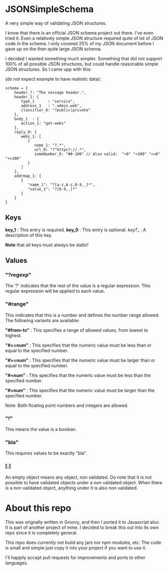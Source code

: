 # JSONSimpleSchema

A very simple way of validating JSON structures.

I know that there is an official JSON schema project out there. I've even tried it. Even a relatively simple JSON structure required quite of lot of JSON code in the schema. I only covered 25% of my JSON document before I gave up on the then quite large JSON schema. 

I decided I wanted something much simpler. Something that did not support 100% of all possible JSON structures, but could handle reasonable simple JSON structures. So I came upp with this:

(do not expect example to have realistic data):
 
    schema = {
        header_?: "The nessage header.",
        header_1: {
           type_1      : "service",
           address_1   : ".admin.web",
           classifier_0: "?public|private"
        },
        body_1  : {
           action_1: "get-webs"
        },
        reply_0: {
           webs_1: [
              {
                 name_1: "?.*",
                 url_0: "?^https?://.*",
                 someNumber_0: "#0-100" // Also valid:  ">0" "<100" ">=0" "<=100"
              }
           ]
        },
        addrmap_1: {
           {
              "name_1": "?[a-z,A-z,0-9,_]*",
              "value_1": "?[0-9,.]*"
           }
        }
    }
 
## Keys
 
__key\_1__ : This entry is required.
__key\_0__ : This entry is optional.
__key_?__  : A description of this key.
 
__Note__ that all keys must always be static!
 
## Values
 
### "?regexp"
 
The '?' indicates that the rest of the value is a regular expression. This regular expression will be applied to each value.
 
### "\#range"

This indicates that this is a number and defines the number range allowed. The following variants are available:

__"#from-to"__ : This specifies a range of allowed values, from lowest to highest.

__"#<=num"__ : This specifies that the numeric value must be less than or equal to the specified number.

__"#>=num"__ : This specifies that the numeric value must be larger than or equal to the specified number.

__"#<num"__ : This specifies that the numeric value must be less than the specified number.

__"#>num"__ : This specifies that the numeric value must be larger than the specified number.

Note: Both floating point numbers and integers are allowed.

### "!"

This means the value is a boolean.

### "bla"

This requires values to be exactly "bla".

### [:]

An empty object means any object, non validated. Do note that it is not possible to have validated objects
under a non validated object. When there is a non validated object, anything under it is also non validated.

# About this repo

This was orignally written in Groovy, and then I ported it to Javascript also. It is part of another project of mine. I decided to break this out into its own repo since it is completely general. 

This repo does currently not build any jars nor npm modules, etc. The code is small and simple just copy it into your project if you want to use it. 

I'll happily accept pull requests for improvements and ports to other languages.